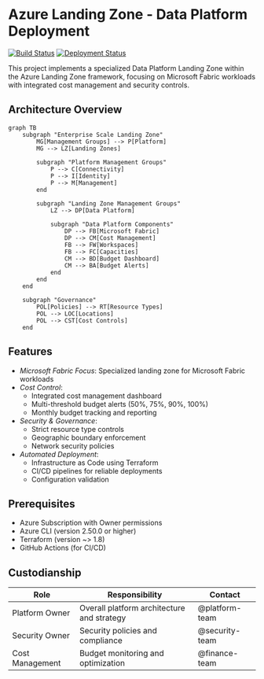 # Azure Landing Zone - Data Platform Deployment

[![Build Status](https://github.com/tnhtnh/alz-platform/workflows/01%20Azure%20Landing%20Zones%20Continuous%20Integration/badge.svg)](https://github.com/tnhtnh/alz-platform/actions)
[![Deployment Status](https://github.com/tnhtnh/alz-platform/workflows/02%20Azure%20Landing%20Zones%20Continuous%20Delivery/badge.svg)](https://github.com/tnhtnh/alz-platform/actions)

This project implements a specialized Data Platform Landing Zone within the Azure Landing Zone framework, focusing on Microsoft Fabric workloads with integrated cost management and security controls.

## Architecture Overview

```mermaid
graph TB
    subgraph "Enterprise Scale Landing Zone"
        MG[Management Groups] --> P[Platform]
        MG --> LZ[Landing Zones]
        
        subgraph "Platform Management Groups"
            P --> C[Connectivity]
            P --> I[Identity]
            P --> M[Management]
        end

        subgraph "Landing Zone Management Groups"
            LZ --> DP[Data Platform]
            
            subgraph "Data Platform Components"
                DP --> FB[Microsoft Fabric]
                DP --> CM[Cost Management]
                FB --> FW[Workspaces]
                FB --> FC[Capacities]
                CM --> BD[Budget Dashboard]
                CM --> BA[Budget Alerts]
            end
        end
    end

    subgraph "Governance"
        POL[Policies] --> RT[Resource Types]
        POL --> LOC[Locations]
        POL --> CST[Cost Controls]
    end
```

## Features
* *Microsoft Fabric Focus*: Specialized landing zone for Microsoft Fabric workloads
* *Cost Control*:
  * Integrated cost management dashboard
  * Multi-threshold budget alerts (50%, 75%, 90%, 100%)
  * Monthly budget tracking and reporting
* *Security & Governance*:
  * Strict resource type controls
  * Geographic boundary enforcement
  * Network security policies
* *Automated Deployment*:
  * Infrastructure as Code using Terraform
  * CI/CD pipelines for reliable deployments
  * Configuration validation



## Prerequisites
* Azure Subscription with Owner permissions
* Azure CLI (version 2.50.0 or higher)
* Terraform (version ~> 1.8)
* GitHub Actions (for CI/CD)

## Custodianship
| Role | Responsibility | Contact |
|------|----------------|---------|
| Platform Owner | Overall platform architecture and strategy | @platform-team |
| Security Owner | Security policies and compliance | @security-team |
| Cost Management | Budget monitoring and optimization | @finance-team |